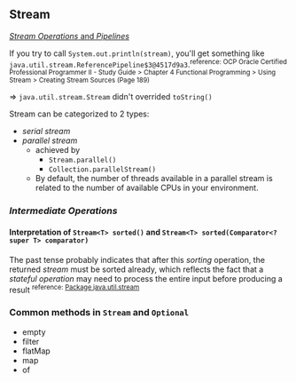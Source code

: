 ## Stream
[*Stream Operations* and *Pipelines*](https://docs.oracle.com/javase/8/docs/api/java/util/stream/package-summary.html#StreamOps)

If you try to call `System.out.println(stream)`, you'll get something like `java.util.stream.ReferencePipeline$3@4517d9a3`.<sup>reference: OCP Oracle Certified Professional Programmer II - Study Guide > Chapter 4 Functional Programming > Using Stream > Creating Stream Sources (Page 189)</sup> 

=> `java.util.stream.Stream` didn't overrided `toString()`

Stream can be categorized to 2 types:

* *serial stream*
* *parallel stream*
  * achieved by 
    * `Stream.parallel()` 
    * `Collection.parallelStream()`
  * By default, the number of threads available in a parallel stream is related to the number of available CPUs in your environment.

### *Intermediate Operations*
#### Interpretation of `Stream<T> sorted()` and `Stream<T> sorted(Comparator<? super T> comparator)`
The past tense probably indicates that after this *sorting* operation, the returned *stream* must be sorted already, which reflects the fact that a *stateful operation* may need to process the entire input before producing a result <sup>reference: [Package java.util.stream](https://docs.oracle.com/javase/8/docs/api/java/util/stream/package-summary.html)</sup>   

### Common methods in `Stream` and `Optional`

* empty
* filter
* flatMap
* map
* of  

